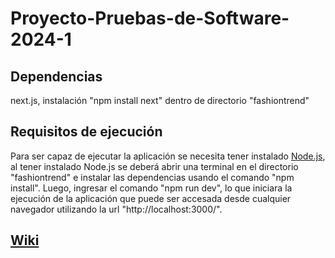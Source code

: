 # Proyecto-Pruebas-de-Software-2024-1
## Dependencias

next.js, instalación "npm install next" dentro de directorio "fashiontrend"

## Requisitos de ejecución

Para ser capaz de ejecutar la aplicación se necesita tener instalado [Node.js](https://nodejs.org/en/download/prebuilt-installer), al tener instalado Node.js se deberá abrir una terminal en el directorio "fashiontrend" e instalar las dependencias usando el comando "npm install". Luego, ingresar el comando "npm run dev", lo que iniciara la ejecución de la aplicación que puede ser accesada desde cualquier navegador utilizando la url "http://localhost:3000/".

## [Wiki](https://github.com/Proyecto-Pruebas-de-Software-Equipo-2/Proyecto-Pruebas-de-Software-2024-1/wiki)
